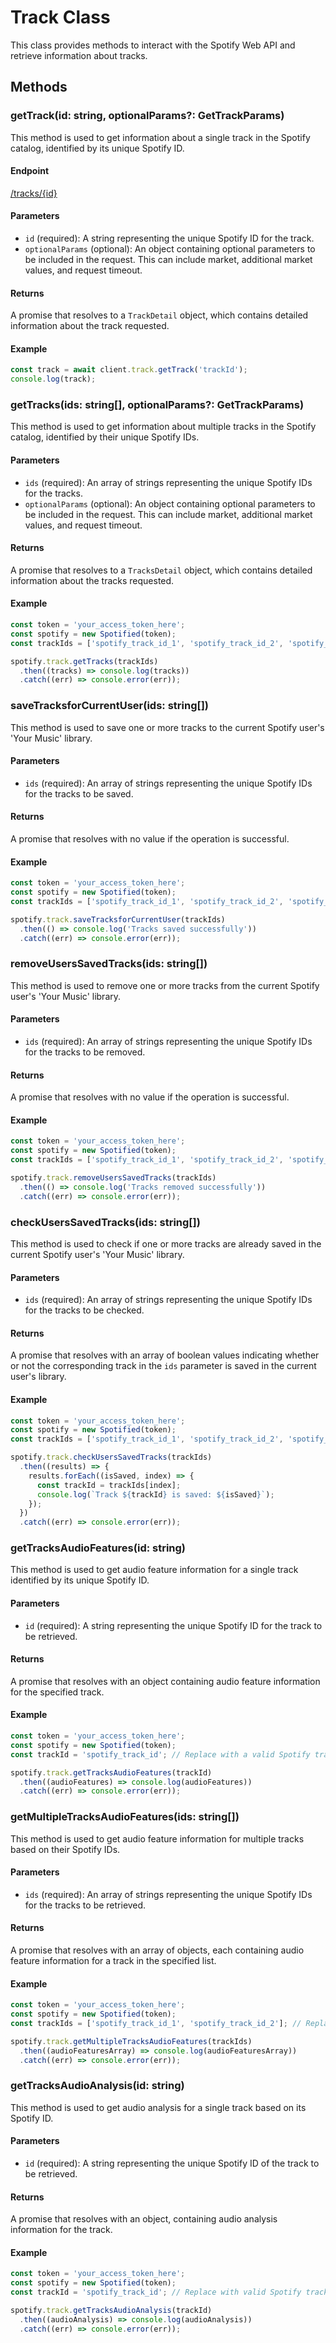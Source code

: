 # Track Class

This class provides methods to interact with the Spotify Web API and retrieve information about tracks.

## Methods

### getTrack(id: string, optionalParams?: GetTrackParams)

This method is used to get information about a single track in the Spotify catalog, identified by its unique Spotify ID.

#### Endpoint 

[/tracks/{id}](https://developer.spotify.com/documentation/web-api/reference/get-track)
#### Parameters

- `id` (required): A string representing the unique Spotify ID for the track.
- `optionalParams` (optional): An object containing optional parameters to be included in the request. This can include market, additional market values, and request timeout.

#### Returns

A promise that resolves to a `TrackDetail` object, which contains detailed information about the track requested.

#### Example

```typescript
const track = await client.track.getTrack('trackId');
console.log(track);
```

### getTracks(ids: string[], optionalParams?: GetTrackParams)

This method is used to get information about multiple tracks in the Spotify catalog, identified by their unique Spotify IDs.

#### Parameters

- `ids` (required): An array of strings representing the unique Spotify IDs for the tracks.
- `optionalParams` (optional): An object containing optional parameters to be included in the request. This can include market, additional market values, and request timeout.

#### Returns

A promise that resolves to a `TracksDetail` object, which contains detailed information about the tracks requested.

#### Example

```typescript
const token = 'your_access_token_here';
const spotify = new Spotified(token);
const trackIds = ['spotify_track_id_1', 'spotify_track_id_2', 'spotify_track_id_3']; // Replace with valid Spotify track IDs

spotify.track.getTracks(trackIds)
  .then((tracks) => console.log(tracks))
  .catch((err) => console.error(err));
```

### saveTracksforCurrentUser(ids: string[])

This method is used to save one or more tracks to the current Spotify user's 'Your Music' library.

#### Parameters

- `ids` (required): An array of strings representing the unique Spotify IDs for the tracks to be saved.

#### Returns

A promise that resolves with no value if the operation is successful.

#### Example

```typescript
const token = 'your_access_token_here';
const spotify = new Spotified(token);
const trackIds = ['spotify_track_id_1', 'spotify_track_id_2', 'spotify_track_id_3']; // Replace with valid Spotify track IDs

spotify.track.saveTracksforCurrentUser(trackIds)
  .then(() => console.log('Tracks saved successfully'))
  .catch((err) => console.error(err));
```

### removeUsersSavedTracks(ids: string[])

This method is used to remove one or more tracks from the current Spotify user's 'Your Music' library.

#### Parameters

- `ids` (required): An array of strings representing the unique Spotify IDs for the tracks to be removed.

#### Returns

A promise that resolves with no value if the operation is successful.

#### Example

```typescript
const token = 'your_access_token_here';
const spotify = new Spotified(token);
const trackIds = ['spotify_track_id_1', 'spotify_track_id_2', 'spotify_track_id_3']; // Replace with valid Spotify track IDs

spotify.track.removeUsersSavedTracks(trackIds)
  .then(() => console.log('Tracks removed successfully'))
  .catch((err) => console.error(err));
```

### checkUsersSavedTracks(ids: string[])

This method is used to check if one or more tracks are already saved in the current Spotify user's 'Your Music' library.

#### Parameters

- `ids` (required): An array of strings representing the unique Spotify IDs for the tracks to be checked.

#### Returns

A promise that resolves with an array of boolean values indicating whether or not the corresponding track in the `ids` parameter is saved in the current user's library.

#### Example

```typescript
const token = 'your_access_token_here';
const spotify = new Spotified(token);
const trackIds = ['spotify_track_id_1', 'spotify_track_id_2', 'spotify_track_id_3']; // Replace with valid Spotify track IDs

spotify.track.checkUsersSavedTracks(trackIds)
  .then((results) => {
    results.forEach((isSaved, index) => {
      const trackId = trackIds[index];
      console.log(`Track ${trackId} is saved: ${isSaved}`);
    });
  })
  .catch((err) => console.error(err));
```

### getTracksAudioFeatures(id: string)

This method is used to get audio feature information for a single track identified by its unique Spotify ID.

#### Parameters

- `id` (required): A string representing the unique Spotify ID for the track to be retrieved.

#### Returns

A promise that resolves with an object containing audio feature information for the specified track.

#### Example

```typescript
const token = 'your_access_token_here';
const spotify = new Spotified(token);
const trackId = 'spotify_track_id'; // Replace with a valid Spotify track ID

spotify.track.getTracksAudioFeatures(trackId)
  .then((audioFeatures) => console.log(audioFeatures))
  .catch((err) => console.error(err));
```

### getMultipleTracksAudioFeatures(ids: string[])

This method is used to get audio feature information for multiple tracks based on their Spotify IDs.

#### Parameters

- `ids` (required): An array of strings representing the unique Spotify IDs for the tracks to be retrieved.

#### Returns

A promise that resolves with an array of objects, each containing audio feature information for a track in the specified list.

#### Example

```typescript
const token = 'your_access_token_here';
const spotify = new Spotified(token);
const trackIds = ['spotify_track_id_1', 'spotify_track_id_2']; // Replace with valid Spotify track IDs

spotify.track.getMultipleTracksAudioFeatures(trackIds)
  .then((audioFeaturesArray) => console.log(audioFeaturesArray))
  .catch((err) => console.error(err));
```

### getTracksAudioAnalysis(id: string)

This method is used to get audio analysis for a single track based on its Spotify ID.

#### Parameters

- `id` (required): A string representing the unique Spotify ID of the track to be retrieved.

#### Returns

A promise that resolves with an object, containing audio analysis information for the track.

#### Example

```typescript
const token = 'your_access_token_here';
const spotify = new Spotified(token);
const trackId = 'spotify_track_id'; // Replace with valid Spotify track IDs

spotify.track.getTracksAudioAnalysis(trackId)
  .then((audioAnalysis) => console.log(audioAnalysis))
  .catch((err) => console.error(err));
```
